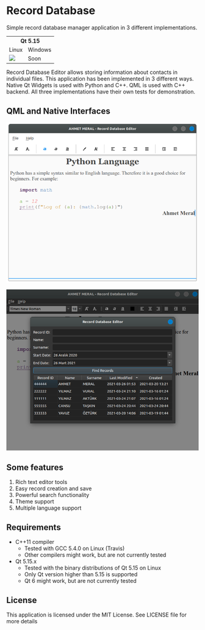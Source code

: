 # Record Database
Simple record database manager application in 3 different implementations.

<table>
  <tr>
    <th colspan="2">Qt 5.15</td>
  </tr>
  <tr>
    <td>Linux</td>
    <td>Windows</td>
  </tr>
  <tr>
    <td><a href="https://travis-ci.org/github/mayd-in/RecordDatabase" target="_blank"><img src="https://api.travis-ci.org/mayd-in/RecordDatabase.svg?branch=main"/></a></td>
    <td>Soon</td>
  </tr>
</table>

Record Database Editor allows storing information about contacts in individual files.
This application has been implemented in 3 different ways. Native Qt Widgets is used with Python and C++.
QML is used with C++ backend. All three implementations have their own tests for demonstration.

## QML and Native Interfaces

![Record Database QML Implementation](/docs/assets/qml.png)

![Record Database Native Implementation](/docs/assets/native.png)

## Some features

1. Rich text editor tools
2. Easy record creation and save
3. Powerful search functionality
4. Theme support
5. Multiple language support

## Requirements

* C++11 compiler
  * Tested with GCC 5.4.0 on Linux (Travis)
  * Other compilers might work, but are not currently tested
* Qt 5.15.x
  * Tested with the binary distributions of Qt 5.15 on Linux
  * Only Qt version higher than 5.15 is supported
  * Qt 6 might work, but are not currently tested

## License

This application is licensed under the MIT License. See LICENSE file for more details
